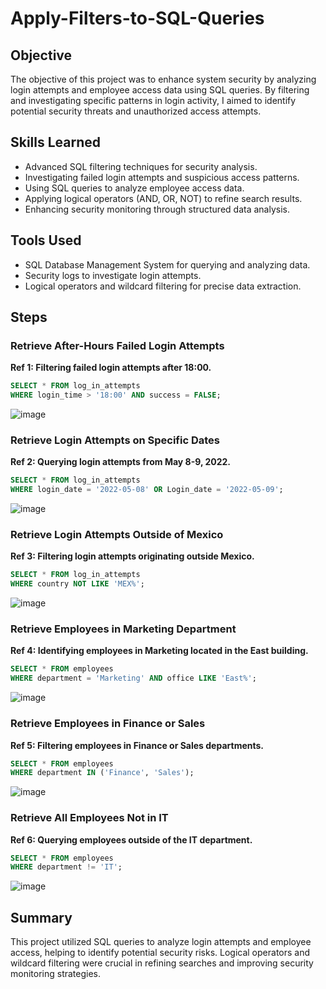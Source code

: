 # Apply-Filters-to-SQL-Queries

## Objective
The objective of this project was to enhance system security by analyzing login attempts and employee access data using SQL queries. By filtering and investigating specific patterns in login activity, I aimed to identify potential security threats and unauthorized access attempts.

## Skills Learned
- Advanced SQL filtering techniques for security analysis.
- Investigating failed login attempts and suspicious access patterns.
- Using SQL queries to analyze employee access data.
- Applying logical operators (AND, OR, NOT) to refine search results.
- Enhancing security monitoring through structured data analysis.

## Tools Used
- SQL Database Management System for querying and analyzing data.
- Security logs to investigate login attempts.
- Logical operators and wildcard filtering for precise data extraction.

## Steps

### Retrieve After-Hours Failed Login Attempts
**Ref 1: Filtering failed login attempts after 18:00.**
```sql
SELECT * FROM log_in_attempts
WHERE login_time > '18:00' AND success = FALSE;
```

![image](https://github.com/user-attachments/assets/dc55c796-c23b-4550-83f2-21a2328c82cf)


### Retrieve Login Attempts on Specific Dates
**Ref 2: Querying login attempts from May 8-9, 2022.**
```sql
SELECT * FROM log_in_attempts
WHERE login_date = '2022-05-08' OR Login_date = '2022-05-09';
```

![image](https://github.com/user-attachments/assets/f0ae8d7d-9675-4763-a040-b87c144ebdda)


### Retrieve Login Attempts Outside of Mexico
**Ref 3: Filtering login attempts originating outside Mexico.**
```sql
SELECT * FROM log_in_attempts
WHERE country NOT LIKE 'MEX%';
```

![image](https://github.com/user-attachments/assets/60b7e1f8-a991-4aa0-b885-9361dc2f6e2b)


### Retrieve Employees in Marketing Department
**Ref 4: Identifying employees in Marketing located in the East building.**
```sql
SELECT * FROM employees
WHERE department = 'Marketing' AND office LIKE 'East%';
```

![image](https://github.com/user-attachments/assets/6196b72e-d7cd-4b87-a5f4-d110a8716e0c)


### Retrieve Employees in Finance or Sales
**Ref 5: Filtering employees in Finance or Sales departments.**
```sql
SELECT * FROM employees
WHERE department IN ('Finance', 'Sales');
```

![image](https://github.com/user-attachments/assets/457c0659-a3fd-4e81-b3c9-b8e4c535be5e)


### Retrieve All Employees Not in IT
**Ref 6: Querying employees outside of the IT department.**
```sql
SELECT * FROM employees
WHERE department != 'IT';
```

![image](https://github.com/user-attachments/assets/8c56e2f4-ecd2-4728-bd16-3301b373ceb4)


## Summary
This project utilized SQL queries to analyze login attempts and employee access, helping to identify potential security risks. Logical operators and wildcard filtering were crucial in refining searches and improving security monitoring strategies.
```
